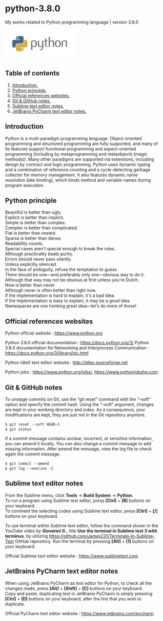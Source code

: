 # python-3.8.0
My works related to Python programming language | version 3.8.0

<img src="python.png" height="100">

## Table of contents
1. [Introduction.](#introduction)
2. [Python principle.](#principle)
3. [Official references websites.](#references)
4. [Git & GitHub notes.](#git)
5. [Sublime text editor notes.](#sublime)
6. [JetBrains PyCharm text editor notes.](#pycharm)

<a name="introduction"></a>
## Introduction
Python is a multi-paradigm programming language. Object-oriented programming and structured programming are fully supported, and many of its features support functional programming and aspect-oriented programming (including by metaprogramming and metaobjects (magic methods)). Many other paradigms are supported via extensions, including design by contract and logic programming. Python uses dynamic typing and a combination of reference counting and a cycle-detecting garbage collector for memory management. It also features dynamic name resolution (late binding), which binds method and variable names during program execution.

<a name="principle"></a>
## Python principle
Beautiful is better than ugly. <br />
Explicit is better than implicit. <br />
Simple is better than complex. <br />
Complex is better than complicated. <br />
Flat is better than nested. <br />
Sparse is better than dense. <br />
Readability counts. <br />
Special cases aren't special enough to break the rules. <br />
Although practicality beats purity. <br />
Errors should never pass silently. <br />
Unless explicitly silenced. <br />
In the face of ambiguity, refuse the temptation to guess. <br />
There should be one—and preferably only one—obvious way to do it. <br />
Although that way may not be obvious at first unless you're Dutch. <br />
Now is better than never. <br />
Although never is often better than right now. <br />
If the implementation is hard to explain, it's a bad idea. <br />
If the implementation is easy to explain, it may be a good idea. <br />
Namespaces are one honking great idea—let's do more of those!

## Official references websites
<a name="references"></a>
Python official website : https://www.python.org

Python 3.8.0 official documentation : https://docs.python.org/3/
Python 3.8.0 documentation for Networking and Interprocess Communication : https://docs.python.org/3/library/ipc.html

Python IdleX text editor website : http://idlex.sourceforge.net

Python jobs : https://www.python.org/jobs/, https://www.pythonjobshq.com

<a name="github"></a>
## Git & GitHub notes
To unstage commits on Git, use the “git reset” command with the “–soft” option and specify the commit hash. Using the “–soft” argument, changes are kept in your working directory and index. As a consequence, your modifications are kept, they are just not in the Git repository anymore.
```
$ git reset --soft HEAD~1
$ git status
```

If a commit message contains unclear, incorrect, or sensitive information, you can amend it locally. You can also change a commit message to add missing information. After amend the message, view the log file to check again the commit message.
```
$ git commit --amend
$ git log --oneline -1
```

<a name="sublime"></a>
## Sublime text editor notes
From the Sublime menu, click **Tools** -> **Build System** -> **Python**. <br />
To run a program using Sublime text editor, press **[Ctrl]** + **[B]** buttons on your keyboard. <br />
To comment the selecting codes using Sublime text editor, press **[Ctrl]** + **[/]** buttons on your keyboard. <br />

To use terminal within Sublime text editor, follow the command shown in the YouTube video by **_Giovanni G._**, title **Use the terminal in Sublime text 3 with terminus**, by utilizing https://github.com/James231/Terminals-In-Sublime-Text GitHub repository. Run the terminal by pressing **[Alt]** + **[1]** buttons on your keyboard.

Official Sublime text editor website : https://www.sublimetext.com

<a name="pycharm"></a>
## JetBrains PyCharm text editor notes
When using JetBrains PyCharm as text editor for Python, to check all the changes made, press **[Alt]** + **[Shift]** + **[C]** buttons on your keyboard.  <br />
Copy and paste, duplicating text in JetBrains PyCharm is simply pressing **[Ctrl]** + **[D]** buttons on your keyboard, after the line that you wish to duplicate.  <br />

Official PyCharm text editor website : https://www.jetbrains.com/pycharm
